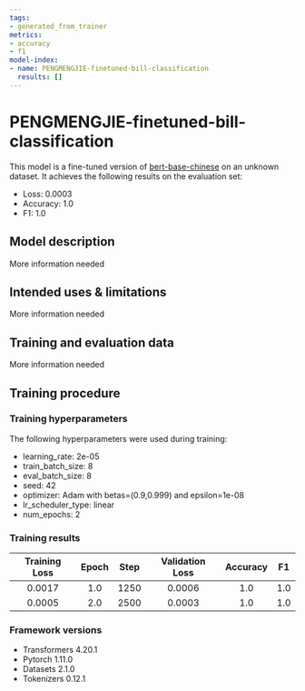 ```yaml
---
tags:
- generated_from_trainer
metrics:
- accuracy
- f1
model-index:
- name: PENGMENGJIE-finetuned-bill-classification
  results: []
---
```


<!-- This model card has been generated automatically according to the information the Trainer had access to. You
should probably proofread and complete it, then remove this comment. -->

# PENGMENGJIE-finetuned-bill-classification

This model is a fine-tuned version of [bert-base-chinese](https://huggingface.co/bert-base-chinese) on an unknown dataset.
It achieves the following results on the evaluation set:
- Loss: 0.0003
- Accuracy: 1.0
- F1: 1.0

## Model description

More information needed

## Intended uses & limitations

More information needed

## Training and evaluation data

More information needed

## Training procedure

### Training hyperparameters

The following hyperparameters were used during training:
- learning_rate: 2e-05
- train_batch_size: 8
- eval_batch_size: 8
- seed: 42
- optimizer: Adam with betas=(0.9,0.999) and epsilon=1e-08
- lr_scheduler_type: linear
- num_epochs: 2

### Training results

| Training Loss | Epoch | Step | Validation Loss | Accuracy | F1  |
|:-------------:|:-----:|:----:|:---------------:|:--------:|:---:|
| 0.0017        | 1.0   | 1250 | 0.0006          | 1.0      | 1.0 |
| 0.0005        | 2.0   | 2500 | 0.0003          | 1.0      | 1.0 |


### Framework versions

- Transformers 4.20.1
- Pytorch 1.11.0
- Datasets 2.1.0
- Tokenizers 0.12.1
